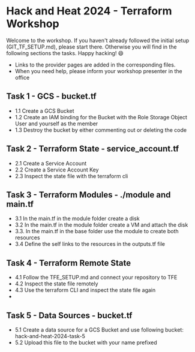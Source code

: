 # Hack and Heat 2024 - Terraform Workshop

Welcome to the workshop. If you haven't already followed the initial setup (GIT_TF_SETUP.md), please start there. Otherwise you will find in the following sections the tasks. Happy hacking! 😄

- Links to the provider pages are added in the corresponding files.
- When you need help, please inform your workshop presenter in the office

## Task 1 - GCS - bucket.tf
- 1.1 Create a GCS Bucket
- 1.2 Create an IAM binding for the Bucket with the Role Storage Object User and yourself as the member
- 1.3 Destroy the bucket by either commenting out or deleting the code

## Task 2 - Terraform State - service_account.tf
- 2.1 Create a Service Account
- 2.2 Create a Service Account Key
- 2.3 Inspect the state file with the terraform cli

## Task 3 - Terraform Modules - ./module and main.tf
- 3.1 In the main.tf in the module folder create a disk
- 3.2 In the main.tf in the module folder create a VM and attach the disk
- 3.3. In the main.tf in the base folder use the module to create both resources
- 3.4 Define the self links to the resources in the outputs.tf file
  
## Task 4 - Terraform Remote State
- 4.1 Follow the TFE_SETUP.md and connect your repository to TFE
- 4.2 Inspect the state file remotely
- 4.3 Use the terraform CLI and inspect the state file again
- 
## Task 5 - Data Sources - bucket.tf
- 5.1 Create a data source for a GCS Bucket and use following bucket: hack-and-heat-2024-task-5
- 5.2 Upload this file to the bucket with your name prefixed
